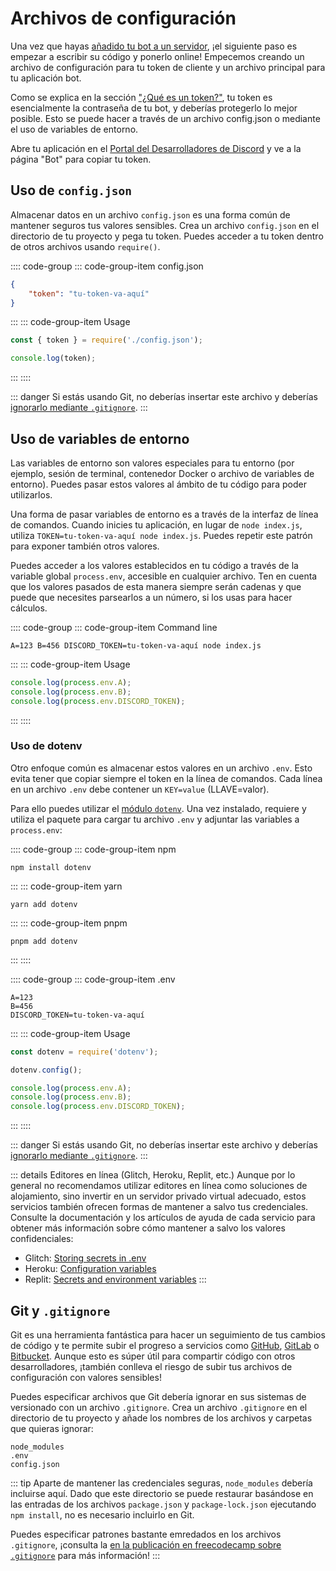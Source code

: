 # Archivos de configuración

Una vez que hayas [añadido tu bot a un servidor](/preparations/adding-your-bot-to-servers.md), ¡el siguiente paso es empezar a escribir su código y ponerlo online! Empecemos creando un archivo de configuración para tu token de cliente y un archivo principal para tu aplicación bot.

Como se explica en la sección [&#34;¿Qué es un token?&#34;](/preparations/setting-up-a-bot-application.md#what-is-a-token-anyway), tu token es esencialmente la contraseña de tu bot, y deberías protegerlo lo mejor posible. Esto se puede hacer a través de un archivo config.json o mediante el uso de variables de entorno.

Abre tu aplicación en el [Portal del Desarrolladores de Discord](https://discord.com/developers/applications) y ve a la página "Bot" para copiar tu token.

## Uso de `config.json`

Almacenar datos en un archivo `config.json` es una forma común de mantener seguros tus valores sensibles. Crea un archivo `config.json` en el directorio de tu proyecto y pega tu token. Puedes acceder a tu token dentro de otros archivos usando `require()`.

:::: code-group
::: code-group-item config.json

```json
{
	"token": "tu-token-va-aquí"
}
```

:::
::: code-group-item Usage

```js
const { token } = require('./config.json');

console.log(token);
```

:::
::::

::: danger
Si estás usando Git, no deberías insertar este archivo y deberías [ignorarlo mediante `.gitignore`](/creando-tu-bot/#git-y-gitignore).
:::

## Uso de variables de entorno

Las variables de entorno son valores especiales para tu entorno (por ejemplo, sesión de terminal, contenedor Docker o archivo de variables de entorno). Puedes pasar estos valores al ámbito de tu código para poder utilizarlos.

Una forma de pasar variables de entorno es a través de la interfaz de línea de comandos. Cuando inicies tu aplicación, en lugar de `node index.js`, utiliza `TOKEN=tu-token-va-aquí node index.js`. Puedes repetir este patrón para exponer también otros valores.

Puedes acceder a los valores establecidos en tu código a través de la variable global `process.env`, accesible en cualquier archivo. Ten en cuenta que los valores pasados de esta manera siempre serán cadenas y que puede que necesites parsearlos a un número, si los usas para hacer cálculos.

:::: code-group
::: code-group-item Command line

```sh:no-line-numbers
A=123 B=456 DISCORD_TOKEN=tu-token-va-aquí node index.js
```

:::
::: code-group-item Usage

```js
console.log(process.env.A);
console.log(process.env.B);
console.log(process.env.DISCORD_TOKEN);
```

:::
::::

### Uso de dotenv

Otro enfoque común es almacenar estos valores en un archivo `.env`. Esto evita tener que copiar siempre el token en la línea de comandos. Cada línea en un archivo `.env` debe contener un `KEY=value` (LLAVE=valor).

Para ello puedes utilizar el [módulo `dotenv`](https://www.npmjs.com/package/dotenv). Una vez instalado, requiere y utiliza el paquete para cargar tu archivo `.env` y adjuntar las variables a `process.env`:

:::: code-group
::: code-group-item npm

```sh:no-line-numbers
npm install dotenv
```

:::
::: code-group-item yarn

```sh:no-line-numbers
yarn add dotenv
```

:::
::: code-group-item pnpm

```sh:no-line-numbers
pnpm add dotenv
```

:::
::::

:::: code-group
::: code-group-item .env

```
A=123
B=456
DISCORD_TOKEN=tu-token-va-aquí
```

:::
::: code-group-item Usage

```js
const dotenv = require('dotenv');

dotenv.config();

console.log(process.env.A);
console.log(process.env.B);
console.log(process.env.DISCORD_TOKEN);
```

:::
::::

::: danger
Si estás usando Git, no deberías insertar este archivo y deberías [ignorarlo mediante `.gitignore`](/creando-tu-bot/#git-y-gitignore).
:::

::: details Editores en línea (Glitch, Heroku, Replit, etc.)
Aunque por lo general no recomendamos utilizar editores en línea como soluciones de alojamiento, sino invertir en un servidor privado virtual adecuado, estos servicios también ofrecen formas de mantener a salvo tus credenciales. Consulte la documentación y los artículos de ayuda de cada servicio para obtener más información sobre cómo mantener a salvo los valores confidenciales:

- Glitch: [Storing secrets in .env](https://glitch.happyfox.com/kb/article/18)
- Heroku: [Configuration variables](https://devcenter.heroku.com/articles/config-vars)
- Replit: [Secrets and environment variables](https://docs.replit.com/repls/secrets-environment-variables)
  :::

## Git y `.gitignore`

Git es una herramienta fantástica para hacer un seguimiento de tus cambios de código y te permite subir el progreso a servicios como [GitHub](https://github.com/), [GitLab](https://about.gitlab.com/) o [Bitbucket](https://bitbucket.org/product). Aunque esto es súper útil para compartir código con otros desarrolladores, ¡también conlleva el riesgo de subir tus archivos de configuración con valores sensibles!

Puedes especificar archivos que Git debería ignorar en sus sistemas de versionado con un archivo `.gitignore`. Crea un archivo `.gitignore` en el directorio de tu proyecto y añade los nombres de los archivos y carpetas que quieras ignorar:

```
node_modules
.env
config.json
```

::: tip
Aparte de mantener las credenciales seguras, `node_modules` debería incluirse aquí. Dado que este directorio se puede restaurar basándose en las entradas de los archivos `package.json` y `package-lock.json` ejecutando `npm install`, no es necesario incluirlo en Git.

Puedes especificar patrones bastante emredados en los archivos `.gitignore`, ¡consulta la [en la publicación en freecodecamp sobre `.gitignore`](https://www.freecodecamp.org/espanol/news/gitignore-explicado-que-es-y-como-agregar-a-tu-repositorio) para más información!
:::
